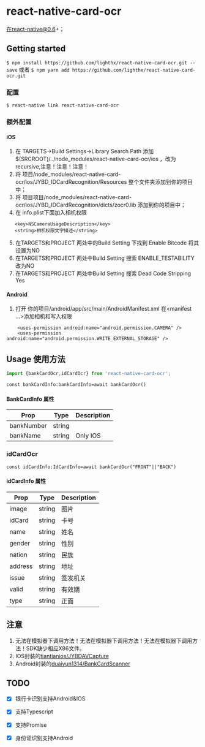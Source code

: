 # react-native-card-ocr
在react-native@0.6+；
## Getting started

`$ npm install https://github.com/lighthx/react-native-card-ocr.git --save`
或者
`$ npm yarn add https://github.com/lighthx/react-native-card-ocr.git `

### 配置

`$ react-native link react-native-card-ocr`

### 额外配置


#### iOS

1. 在 TARGETS->Build Settings->Library Search Path 添加 $(SRCROOT)/../node_modules/react-native-card-ocr/ios ，改为recursive,注意！注意！注意！
2. 将 项目/node_modules/react-native-card-ocr/ios/JYBD_IDCardRecognition/Resources 整个文件夹添加到你的项目中；
3. 将 项目项目/node_modules/react-native-card-ocr/ios/JYBD_IDCardRecognition/dicts/zocr0.lib 添加到你的项目中；
4. 在 info.plist下面加入相机权限   
```
   <key>NSCameraUsageDescription</key>
   <string>相机权限文字描述</string>
```
5. 在TARGETS和PROJECT 两处中的Build Setting 下找到 Enable Bitcode 将其设置为NO
6. 在TARGETS和PROJECT 两处中Build Setting  搜索 ENABLE_TESTABILITY 改为NO
7. 在TARGETS和PROJECT 两处中Build Setting  搜索 Dead Code Stripping Yes

#### Android

1. 打开 你的项目/android/app/src/main/AndroidManifest.xml 在<manifest ...>添加相机和写入权限
```
    <uses-permission android:name="android.permission.CAMERA" />
    <uses-permission android:name="android.permission.WRITE_EXTERNAL_STORAGE" />
```
 

## Usage 使用方法
```javascript
import {bankCardOcr,idCardOcr} from 'react-native-card-ocr';
```

```
const bankCardInfo:bankCardInfo=await bankCardOcr()
```

#### BankCardInfo 属性
| Prop                    | Type    |  Description
| ----------------------- |:-------:| -------
| bankNumber              | string  | 
| bankName                | string  |  Only IOS

### idCardOcr

```
const idCardInfo:IdCardInfo=await bankCardOcr("FRONT"||"BACK")
```

#### idCardInfo 属性
| Prop                    | Type    |  Description
| ----------------------- |:-------:| -------
| image                   | string  |  图片
| idCard                  | string  |  卡号
| name                    | string  |  姓名
| gender                  | string  |  性别
| nation                  | string  |  民族
| address                 | string  |  地址
| issue                   | string  |  签发机关
| valid                   | string  |  有效期
| type                    | string  |  正面|反面

## 注意
1. 无法在模拟器下调用方法！无法在模拟器下调用方法！无法在模拟器下调用方法！SDK缺少相应X86文件。
2. IOS封装的[tiantianios/JYBDAVCapture](https://github.com/tiantianios/JYBDAVCapture)
3. Android封装的[duaiyun1314/BankCardScanner](https://github.com/duaiyun1314/BankCardScanner)


## TODO
- [x] 银行卡识别支持Android&IOS
- [x] 支持Typescript
- [x] 支持Promise
- [x] 身份证识别支持Android

